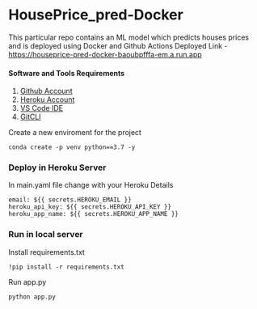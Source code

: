 # HousePrice_pred-Docker
This particular repo contains an ML model which predicts houses prices and is deployed using Docker and Github Actions
Deployed Link - https://houseprice-pred-docker-baoubpfffa-em.a.run.app

#### Software and Tools Requirements

1. [Github Account](https://github.com)
2. [Heroku Account](https://heroku.com)
3. [VS Code IDE](https://code.visualstudio.com/)
4. [GitCLI](https://git-scm.com/book/en/v2/Getting-Started-The-Command-Line)


Create a new enviroment for the project

```
conda create -p venv python==3.7 -y
```

### Deploy in Heroku Server

In main.yaml file change with your Heroku Details

```
email: ${{ secrets.HEROKU_EMAIL }}
heroku_api_key: ${{ secrets.HEROKU_API_KEY }}
heroku_app_name: ${{ secrets.HEROKU_APP_NAME }}
```

### Run in local server

Install requirements.txt 

```
!pip install -r requirements.txt
```
Run app.py

```
python app.py
```
